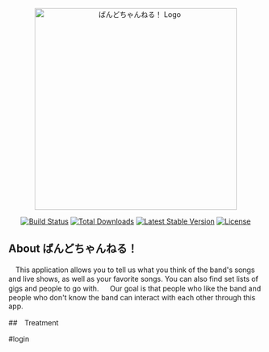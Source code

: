<p align="center"><a href="https://band-app-c75ed6979c7d.herokuapp.com/" target="_blank"><img src="image_6487327.jpg" width="400" alt="ばんどちゃんねる！ Logo"></a></p>

<p align="center">
<a href="https://github.com/laravel/framework/actions"><img src="https://github.com/laravel/framework/workflows/tests/badge.svg" alt="Build Status"></a>
<a href="https://packagist.org/packages/laravel/framework"><img src="https://img.shields.io/packagist/dt/laravel/framework" alt="Total Downloads"></a>
<a href="https://packagist.org/packages/laravel/framework"><img src="https://img.shields.io/packagist/v/laravel/framework" alt="Latest Stable Version"></a>
<a href="https://packagist.org/packages/laravel/framework"><img src="https://img.shields.io/packagist/l/laravel/framework" alt="License"></a>
</p>

## About ばんどちゃんねる！
　This application allows you to tell us what you think of the band's songs and live shows, as well as your favorite songs. You can also find set lists of gigs and people to go with.
　
 Our goal is that people who like the band and people who don't know the band can interact with each other through this app.

##　Treatment

#login

